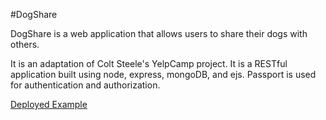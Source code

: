 #DogShare 

DogShare is a web application that allows users to share their dogs with others.

It is an adaptation of Colt Steele's YelpCamp project.  It is a RESTful application built using node, express, mongoDB, and ejs.  Passport is used for authentication and authorization.

[Deployed Example](https://dogshareapp.herokuapp.com/)